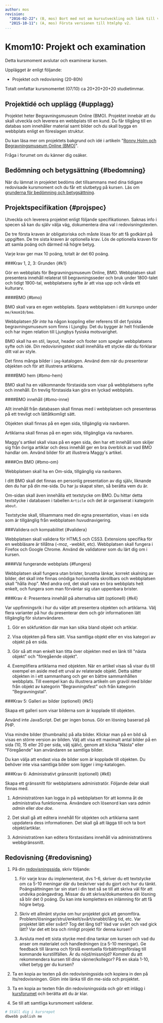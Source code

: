 ```yaml
---
author: mos
revision:
  "2016-02-22": (B, mos) Bort med not om kursutveckling och länk till version 1.
  "2015-10-11": (A, mos) Första versionen till htmlphp v2.
...
```

Kmom10: Projekt och examination
==================================

Detta kursmoment avslutar och examinerar kursen.

Upplägget är enligt följande:

* Projektet och redovisning (20-80h)

Totalt omfattar kursmomentet (07/10) ca 20+20+20+20 studietimmar.



Projektidé och upplägg {#upplagg}
--------------------------------------------------------------------

Projektet heter Begravningsmuseum Online (BMO). Projektet innebär att du skall utveckla och leverera en webbplats till en kund. Du får tillgång till en databas som innehåller material samt bilder och du skall bygga en webbplats enligt en föreslagen struktur.

Du kan läsa mer om projektets bakgrund och idé i artikeln "[Ronny Holm och Begravningsmuseum Online (BMO)](htmlphp/projekt-appendix-1)".

Fråga i forumet om du känner dig osäker.



Bedömning och betygsättning {#bedomning}
--------------------------------------------------------------------

När du lämnat in projektet bedöms det tillsammans med dina tidigare redovisade kursmoment och du får ett slutbetyg på kursen. Läs om [grunderna för bedömning och betygsättning](kurser/bedomning-och-betygsattning).



Projektspecifikation {#projspec}
--------------------------------------------------------------------

Utveckla och leverera projektet enligt följande specifikationen. Saknas info i specen så kan du själv välja väg, dokumentera dina val i redovisningstexten.

De tre första kraven är obligatoriska och måste lösas för att få godkänt på uppgiften. De tre sista kraven är optionella krav. Lös de optionella kraven för att samla poäng och därmed nå högre betyg.

Varje krav ger max 10 poäng, totalt är det 60 poäng.



###Krav 1, 2, 3: Grunden {#k1}

Gör en webbplats för Begravningsmuseum Online, BMO. Webbplatsen skall presentera innehåll relaterat till begravningsseder och bruk under 1800-talet och tidigt 1900-tal, webbplatsens syfte är att visa upp och vårda ett kulturarv.



####BMO {#bmo}

BMO skall vara en egen webbplats. Spara webbplatsen i ditt kursrepo under `me/kmom10/bmo`.

Webbplatsen *får inte* ha någon koppling eller referens till det fysiska begravningsmuseum som finns i Ljungby. Det du bygger är helt fristående och har ingen relation till Ljungbys fysiska motsvarighet.

BMO skall ha en stil, layout, header och footer som speglar
webbplatsens syfte och idé. Din redovisningstext skall innehålla ett stycke där du förklarar ditt val av style.

Det finns många bilder i `img`-katalogen. Använd dem när du presenterar objekten och för att illustrera artiklarna.



####BMO hem {#bmo-hem}

BMO skall ha en välkomnande förstasida som visar på webbplatsens syfte och innehåll. En trevlig förstasida kan göra en lyckad webbplats.



####BMO innehåll  {#bmo-inne}

Allt innehåll från databasen skall finnas med i webbplatsen och presenteras
på ett trevligt och lättåtkomligt sätt.

Objekten skall finnas på en egen sida, tillgänglig via navbaren.

Artiklarna skall finnas på en egen sida, tillgängliga via navbaren.

Maggy's artikel skall visas på en egen sida, den har ett innehåll som skiljer sig från övriga artiklar och dess innehåll ger en bra överblick av vad BMO handlar om. Använd bilder för att illustrera Maggy's artikel.



####Om BMO  {#bmo-om}

Webbplatsen skall ha en Om-sida, tillgänglig via navbaren.

I ditt BMO skall det finnas en personlig presentation av dig själv, liknande den du har på din me-sida. Du har ju skapat siten, så berätta vem du är.

Om-sidan skall även innehålla ett textstycke om BMO. Du hittar detta textstycke i databasen i tabellen `Article` och det är organiserat i kategorin `about`.

Textstycke skall, tillsammans med din egna presentation, visas i en sida som är tillgänglig från webbplatsen huvudnavigering.



###Validera och kompabilitet {#validera}

Webbplatsen skall validera för HTML5 och CSS3. Extensions specifika för en webbläsare är tillåtna (-moz, -webkit, etc). Webbplatsen skall fungera i Firefox och Google Chrome. Använd de validatorer som du lärt dig om i kursen.



####Väl fungerande webbplats {#fungera}

Webbplatsen skall fungera utan brister, brustna länkar, korrekt skalning av bilder, det skall inte finnas onödiga horisontella skrollbars och webbplatsen skall "hålla ihop". Med andra ord, det skall vara en bra webbplats helt enkelt, och fungera som man förväntar sig utan uppenbara brister.



###Krav 4: Presentera innehåll på alternativa sätt (optionell) {#k4}

Var uppfinningsrik i hur du väljer att presentera objekten och artiklarna. Välj flera varianter på hur du presenterar dem och gör informationen lätt tillgänglig för slutanvändaren.

1. Gör en sökfunktion där man kan söka bland objekt och artiklar.

2. Visa objekten på flera sätt. Visa samtliga objekt eller en viss kategori av objekt på en sida.

3. Gör så att man enkelt kan titta över objekten med en länk till "nästa objekt" och "föregående objekt".

4. Exemplifiera artiklarna med objekten. När en artikel visas så visar du till exempel en aside med ett urval av relaterade objekt. Detta sätter objekten in i ett sammanhang och ger en bättre sammanhållen webbplats. Till exempel kan du illustrera artikeln om gravöl med bilder från objekt av kategorin "Begravningsfest" och från kategorin "Begravningstal". 



###Krav 5: Galleri av bilder (optionell) {#k5}

Skapa ett galleri som visar bilderna som är kopplade till objekten.

Använd inte JavaScript. Det ger ingen bonus. Gör en lösning baserad på PHP.

Visa mindre bilder (thumbnails) på alla bilder. Klickar man på en bild så visas en större version av bilden. Välj att visa ett maximalt antal bilder på en sida (10, 15 eller 20 per sida, välj själv), genom att klicka "Nästa" eller "Föregående" kan användaren se samtliga bilder.

Du kan välja att endast visa de bilder som är kopplade till objekten. Du behöver inte visa samtliga bilder som ligger i img-katalogen.



###Krav 6: Administrativt gränssnitt (optionell) {#k6}

Skapa ett gränssnitt för webbplatsens administratör. Följande delar skall finnas med.

1. Administratören kan logga in på webbplatsen för att komma åt de administrativa funktionerna. Användare och lösenord kan vara *admin admin* eller *doe doe*.

2. Det skall gå att editera innehåll för objekten och artiklarna samt uppdatera dess informationen. Det skall gå att lägga till och ta bort objekt/artiklar.

3. Administratören kan editera förstasidans innehåll via administratörens webbgränssnitt.



Redovisning {#redovisning}
--------------------------------------------------------------------

1. På din [redovisningssida](htmlphp/redovisa), skriv följande:

    1. För varje krav du implementerat, dvs 1-6, skriver du ett textstycke om ca 5-10 meningar där du beskriver vad du gjort och hur du tänkt. Poängsättningen tar sin start i din text så se till att skriva väl för att undvika poängavdrag. Missar du att skriva/dokumentera din lösning så blir det 0 poäng. Du kan inte komplettera en inlämning för att få högre betyg.

    1. Skriv ett allmänt stycke om hur projektet gick att genomföra. Problem/lösningar/strul/enkelt/svårt/snabbt/lång tid, etc. Var projektet lätt eller svårt? Tog det lång tid? Vad var svårt och vad gick lätt? Var det ett bra och rimligt projekt för denna kursen?

    3. Avsluta med ett sista stycke med dina tankar om kursen och vad du anser om materialet och handledningen (ca 5-10 meningar). Ge feedback till lärarna och förslå eventuella förbättringsförslag till kommande kurstillfällen. Är du nöjd/missnöjd? Kommer du att rekommendera kursen till dina vänner/kollegor? På en skala 1-10, vilket betyg ger du kursen?

2. Ta en kopia av texten på din redovisningssida och kopiera in den på Its/redovisningen. Glöm inte länka till din me-sida och projektet. 

3. Ta en kopia av texten från din redovisningssida och gör ett inlägg i [kursforumet](forum/utbildning/htmlphp) och berätta att du är klar.

4. Se till att samtliga kursmoment validerar.

```bash
# Ställ dig i kursrepot
dbwebb publish me
```
